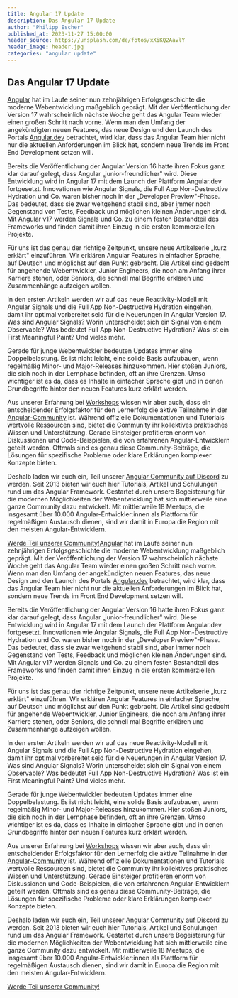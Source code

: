 ```yaml
---
title: Angular 17 Update
description: Das Angular 17 Update
author: "Philipp Escher"
published_at: 2023-11-27 15:00:00
header_source: https://unsplash.com/de/fotos/xXiKQ2AavlY
header_image: header.jpg
categories: "angular update"
---
```


## Das Angular 17 Update

[Angular](https://angular.io/) hat im Laufe seiner nun zehnjährigen Erfolgsgeschichte die moderne Webentwicklung maßgeblich geprägt. Mit der Veröffentlichung der Version 17 wahrscheinlich nächste Woche geht das Angular Team wieder einen großen Schritt nach vorne. Wenn man den Umfang der angekündigten neuen Features, das neue Design und den Launch des Portals [Angular.dev](https://angular.dev/) betrachtet, wird klar, dass das Angular Team hier nicht nur die aktuellen Anforderungen im Blick hat, sondern neue Trends im Front End Development setzen will.

Bereits die Veröffentlichung der Angular Version 16 hatte ihren Fokus ganz klar darauf gelegt, dass Angular „junior-freundlicher" wird. Diese Entwicklung wird in Angular 17 mit dem Launch der Plattform Angular.dev fortgesetzt. Innovationen wie Angular Signals, die Full App Non-Destructive Hydration und Co. waren bisher noch in der „Developer Preview"-Phase. Das bedeutet, dass sie zwar weitgehend stabil sind, aber immer noch Gegenstand von Tests, Feedback und möglichen kleinen Änderungen sind. Mit Angular v17 werden Signals und Co. zu einem festen Bestandteil des Frameworks und finden damit ihren Einzug in die ersten kommerziellen Projekte.

Für uns ist das genau der richtige Zeitpunkt, unsere neue Artikelserie „kurz erklärt" einzuführen. Wir erklären Angular Features in einfacher Sprache, auf Deutsch und möglichst auf den Punkt gebracht. Die Artikel sind gedacht für angehende Webentwickler, Junior Engineers, die noch am Anfang ihrer Karriere stehen, oder Seniors, die schnell mal Begriffe erklären und Zusammenhänge aufzeigen wollen.

In den ersten Artikeln werden wir auf das neue Reactivity-Modell mit Angular Signals und die Full App Non-Destructive Hydration eingehen, damit ihr optimal vorbereitet seid für die Neuerungen in Angular Version 17. Was sind Angular Signals? Worin unterscheidet sich ein Signal von einem Observable? Was bedeutet Full App Non-Destructive Hydration? Was ist ein First Meaningful Paint? Und vieles mehr.

Gerade für junge Webentwickler bedeuten Updates immer eine Doppelbelastung. Es ist nicht leicht, eine solide Basis aufzubauen, wenn regelmäßig Minor- und Major-Releases hinzukommen. Hier stoßen Juniors, die sich noch in der Lernphase befinden, oft an ihre Grenzen. Umso wichtiger ist es da, dass es Inhalte in einfacher Sprache gibt und in denen Grundbegriffe hinter den neuen Features kurz erklärt werden.

Aus unserer Erfahrung bei [Workshops](https://workshops.de/) wissen wir aber auch, dass ein entscheidender Erfolgsfaktor für den Lernerfolg die aktive Teilnahme in der [Angular-Community](https://angular.de/) ist. Während offizielle Dokumentationen und Tutorials wertvolle Ressourcen sind, bietet die Community ihr kollektives praktisches Wissen und Unterstützung. Gerade Einsteiger profitieren enorm von Diskussionen und Code-Beispielen, die von erfahrenen Angular-Entwicklern geteilt werden. Oftmals sind es genau diese Community-Beiträge, die Lösungen für spezifische Probleme oder klare Erklärungen komplexer Konzepte bieten.

Deshalb laden wir euch ein, Teil unserer [Angular Community auf Discord](https://workshops.de/join-discord) zu werden. Seit 2013 bieten wir euch hier Tutorials, Artikel und Schulungen rund um das Angular Framework. Gestartet durch unsere Begeisterung für die modernen Möglichkeiten der Webentwicklung hat sich mittlerweile eine ganze Community dazu entwickelt. Mit mittlerweile 18 Meetups, die insgesamt über 10.000 Angular-Entwickler:innen als Plattform für regelmäßigen Austausch dienen, sind wir damit in Europa die Region mit den meisten Angular-Entwicklern.

[Werde Teil unserer Community!](https://workshops.de/join-discord)[Angular](https://angular.io/) hat im Laufe seiner nun zehnjährigen Erfolgsgeschichte die moderne Webentwicklung maßgeblich geprägt. Mit der Veröffentlichung der Version 17 wahrscheinlich nächste Woche geht das Angular Team wieder einen großen Schritt nach vorne. Wenn man den Umfang der angekündigten neuen Features, das neue Design und den Launch des Portals [Angular.dev](https://angular.dev/) betrachtet, wird klar, dass das Angular Team hier nicht nur die aktuellen Anforderungen im Blick hat, sondern neue Trends im Front End Development setzen will.

Bereits die Veröffentlichung der Angular Version 16 hatte ihren Fokus ganz klar darauf gelegt, dass Angular „junior-freundlicher" wird. Diese Entwicklung wird in Angular 17 mit dem Launch der Plattform Angular.dev fortgesetzt. Innovationen wie Angular Signals, die Full App Non-Destructive Hydration und Co. waren bisher noch in der „Developer Preview"-Phase. Das bedeutet, dass sie zwar weitgehend stabil sind, aber immer noch Gegenstand von Tests, Feedback und möglichen kleinen Änderungen sind. Mit Angular v17 werden Signals und Co. zu einem festen Bestandteil des Frameworks und finden damit ihren Einzug in die ersten kommerziellen Projekte.

Für uns ist das genau der richtige Zeitpunkt, unsere neue Artikelserie „kurz erklärt" einzuführen. Wir erklären Angular Features in einfacher Sprache, auf Deutsch und möglichst auf den Punkt gebracht. Die Artikel sind gedacht für angehende Webentwickler, Junior Engineers, die noch am Anfang ihrer Karriere stehen, oder Seniors, die schnell mal Begriffe erklären und Zusammenhänge aufzeigen wollen.

In den ersten Artikeln werden wir auf das neue Reactivity-Modell mit Angular Signals und die Full App Non-Destructive Hydration eingehen, damit ihr optimal vorbereitet seid für die Neuerungen in Angular Version 17. Was sind Angular Signals? Worin unterscheidet sich ein Signal von einem Observable? Was bedeutet Full App Non-Destructive Hydration? Was ist ein First Meaningful Paint? Und vieles mehr.

Gerade für junge Webentwickler bedeuten Updates immer eine Doppelbelastung. Es ist nicht leicht, eine solide Basis aufzubauen, wenn regelmäßig Minor- und Major-Releases hinzukommen. Hier stoßen Juniors, die sich noch in der Lernphase befinden, oft an ihre Grenzen. Umso wichtiger ist es da, dass es Inhalte in einfacher Sprache gibt und in denen Grundbegriffe hinter den neuen Features kurz erklärt werden.

Aus unserer Erfahrung bei [Workshops](https://workshops.de/) wissen wir aber auch, dass ein entscheidender Erfolgsfaktor für den Lernerfolg die aktive Teilnahme in der [Angular-Community](https://angular.de/) ist. Während offizielle Dokumentationen und Tutorials wertvolle Ressourcen sind, bietet die Community ihr kollektives praktisches Wissen und Unterstützung. Gerade Einsteiger profitieren enorm von Diskussionen und Code-Beispielen, die von erfahrenen Angular-Entwicklern geteilt werden. Oftmals sind es genau diese Community-Beiträge, die Lösungen für spezifische Probleme oder klare Erklärungen komplexer Konzepte bieten.

Deshalb laden wir euch ein, Teil unserer [Angular Community auf Discord](https://workshops.de/join-discord) zu werden. Seit 2013 bieten wir euch hier Tutorials, Artikel und Schulungen rund um das Angular Framework. Gestartet durch unsere Begeisterung für die modernen Möglichkeiten der Webentwicklung hat sich mittlerweile eine ganze Community dazu entwickelt. Mit mittlerweile 18 Meetups, die insgesamt über 10.000 Angular-Entwickler:innen als Plattform für regelmäßigen Austausch dienen, sind wir damit in Europa die Region mit den meisten Angular-Entwicklern.

[Werde Teil unserer Community!](https://workshops.de/join-discord)
